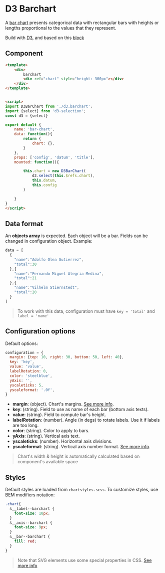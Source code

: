 # D3 Barchart

A [bar chart](https://en.wikipedia.org/wiki/Bar_chart) presents categorical data with rectangular bars with heights or lengths proportional to the values that they represent.

Build with [D3](https://d3js.org/), and based on this [block](https://bl.ocks.org/d3noob/bdf28027e0ce70bd132edc64f1dd7ea4)

## Component

```html
<template>
    <div>
        barchart
        <div ref="chart" style="height: 300px"></div>
    </div>
</template>


<script>
import D3BarChart from './d3.barchart';
import {select} from 'd3-selection';
const d3 = {select}

export default {
    name: 'bar-chart',
    data: function(){
        return {
            chart: {},
        }
    },
    props: ['config', 'datum', 'title'],
    mounted: function(){

        this.chart = new D3BarChart(
            d3.select(this.$refs.chart),
            this.datum,
            this.config
        )

    }
}
</script>
```

## Data format

An **objects array** is expected. Each object will be a bar. Fields can be changed in configuration object. Example:

```javascript
data = [
  {
    "name":"Adolfo Olea Gutierrez",
    "total":30
  },{
    "name":"Fernando Miguel Alegria Medina",
    "total":21
  },{
    "name":"Vilhelm Stiernstedt",
    "total":20
  }
]
```
> To work with this data, configuration must have `key = 'total'` and `label = 'name'`

## Configuration options

Default options:

```javascript
configuration = {
  margin: {top: 10, right: 30, bottom: 50, left: 40},
  key: 'key',
  value: 'value',
  labelRotation: 0,
  color: 'steelblue',
  yAxis: '',
  yscaleticks: 5,
  yscaleformat: '.0f',
}
```

- **margin**: (object). Chart's margins. [See more info](https://bl.ocks.org/mbostock/3019563).
- **key**: (string). Field to use as name of each bar (bottom axis texts).
- **value**: (string). Field to compute bar's height.
- **labelRotation**: (number). Angle (in degs) to rotate labels. Use it if labels are too long.
- **color**: (string). Color to apply to bars.
- **yAxis**: (string). Vertical axis text.
- **yscaleticks**: (number). Horizontal axis divisions.
- **yscaleformat**: (string). Vertical axis number format. [See more info](https://github.com/d3/d3-format).

> Chart's width & height is automatically calculated based on component's available space

## Styles

Default styles are loaded from `chartstyles.scss`. To customize styles, use BEM modifiers notation:

```scss
.chart{
  &__label--barchart {
    font-size: 10px;
  }
  &__axis--barchart {
    font-size: 9px;
  }
  &__bar--barchart {
    fill: red;
  }
}
```

> Note that SVG elements use some special properties in CSS. [See more info](https://developer.mozilla.org/en-US/docs/Web/SVG/Tutorial/SVG_and_CSS)